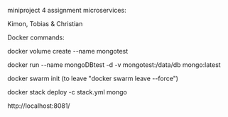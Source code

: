 miniproject 4 assignment microservices:

Kimon, Tobias & Christian

Docker commands:

docker volume create --name mongotest

docker run --name mongoDBtest -d -v mongotest:/data/db mongo:latest

docker swarm init (to leave "docker swarm leave --force")

docker stack deploy -c stack.yml mongo

http://localhost:8081/
